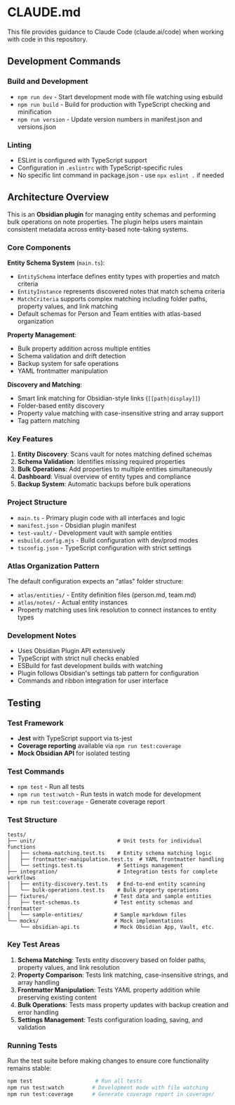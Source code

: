 # CLAUDE.md

This file provides guidance to Claude Code (claude.ai/code) when working with code in this repository.

## Development Commands

### Build and Development
- `npm run dev` - Start development mode with file watching using esbuild
- `npm run build` - Build for production with TypeScript checking and minification
- `npm run version` - Update version numbers in manifest.json and versions.json

### Linting
- ESLint is configured with TypeScript support
- Configuration in `.eslintrc` with TypeScript-specific rules
- No specific lint command in package.json - use `npx eslint .` if needed

## Architecture Overview

This is an **Obsidian plugin** for managing entity schemas and performing bulk operations on note properties. The plugin helps users maintain consistent metadata across entity-based note-taking systems.

### Core Components

**Entity Schema System** (`main.ts`):
- `EntitySchema` interface defines entity types with properties and match criteria
- `EntityInstance` represents discovered notes that match schema criteria
- `MatchCriteria` supports complex matching including folder paths, property values, and link matching
- Default schemas for Person and Team entities with atlas-based organization

**Property Management**:
- Bulk property addition across multiple entities
- Schema validation and drift detection
- Backup system for safe operations
- YAML frontmatter manipulation

**Discovery and Matching**:
- Smart link matching for Obsidian-style links (`[[path|display]]`)
- Folder-based entity discovery
- Property value matching with case-insensitive string and array support
- Tag pattern matching

### Key Features

1. **Entity Discovery**: Scans vault for notes matching defined schemas
2. **Schema Validation**: Identifies missing required properties
3. **Bulk Operations**: Add properties to multiple entities simultaneously
4. **Dashboard**: Visual overview of entity types and compliance
5. **Backup System**: Automatic backups before bulk operations

### Project Structure
- `main.ts` - Primary plugin code with all interfaces and logic
- `manifest.json` - Obsidian plugin manifest
- `test-vault/` - Development vault with sample entities
- `esbuild.config.mjs` - Build configuration with dev/prod modes
- `tsconfig.json` - TypeScript configuration with strict settings

### Atlas Organization Pattern
The default configuration expects an "atlas" folder structure:
- `atlas/entities/` - Entity definition files (person.md, team.md)
- `atlas/notes/` - Actual entity instances
- Property matching uses link resolution to connect instances to entity types

### Development Notes
- Uses Obsidian Plugin API extensively
- TypeScript with strict null checks enabled
- ESBuild for fast development builds with watching
- Plugin follows Obsidian's settings tab pattern for configuration
- Commands and ribbon integration for user interface

## Testing

### Test Framework
- **Jest** with TypeScript support via ts-jest
- **Coverage reporting** available via `npm run test:coverage`
- **Mock Obsidian API** for isolated testing

### Test Commands
- `npm test` - Run all tests
- `npm run test:watch` - Run tests in watch mode for development
- `npm run test:coverage` - Generate coverage report

### Test Structure
```
tests/
├── unit/                          # Unit tests for individual functions
│   ├── schema-matching.test.ts    # Entity schema matching logic
│   ├── frontmatter-manipulation.test.ts  # YAML frontmatter handling
│   └── settings.test.ts           # Settings management
├── integration/                   # Integration tests for complete workflows
│   ├── entity-discovery.test.ts   # End-to-end entity scanning
│   └── bulk-operations.test.ts    # Bulk property operations
├── fixtures/                     # Test data and sample entities
│   ├── test-schemas.ts           # Test entity schemas and frontmatter
│   └── sample-entities/          # Sample markdown files
└── mocks/                        # Mock implementations
    └── obsidian-api.ts           # Mock Obsidian App, Vault, etc.
```

### Key Test Areas
1. **Schema Matching**: Tests entity discovery based on folder paths, property values, and link resolution
2. **Property Comparison**: Tests link matching, case-insensitive strings, and array handling
3. **Frontmatter Manipulation**: Tests YAML property addition while preserving existing content
4. **Bulk Operations**: Tests mass property updates with backup creation and error handling
5. **Settings Management**: Tests configuration loading, saving, and validation

### Running Tests
Run the test suite before making changes to ensure core functionality remains stable:
```bash
npm test                    # Run all tests
npm run test:watch         # Development mode with file watching
npm run test:coverage      # Generate coverage report in coverage/
```